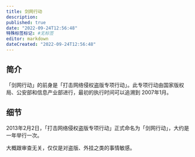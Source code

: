```yaml
---
title: 剑网行动
description:
published: true
date: "2022-09-24T12:56:48"
特殊标签标记: #无标签
editor: markdown
dateCreated: "2022-09-24T12:56:48"
---
```


## 简介

「剑网行动」的前身是「打击网络侵权盗版专项行动」。此专项行动由国家版权局、公安部和信息产业部进行，最初的执行时间可以追溯到 2007年1月。

## 细节

2013年2月2日，「打击网络侵权盗版专项行动」正式命名为「剑网行动」，大约是一年举行一次。

大概跟审查无关，仅仅是对盗版、外挂之类的事情敏感。

